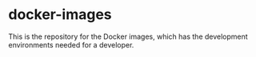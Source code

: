 # docker-images
This is the repository for the Docker images, which has the development environments needed for a developer.

